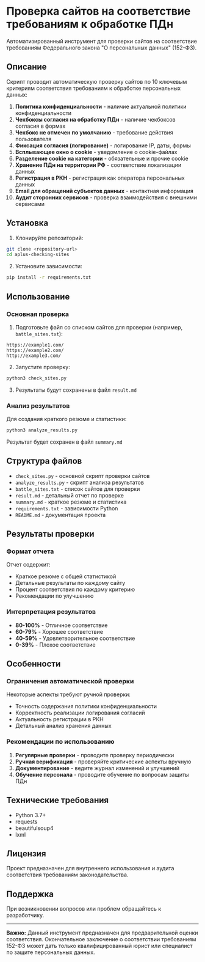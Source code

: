# Проверка сайтов на соответствие требованиям к обработке ПДн

Автоматизированный инструмент для проверки сайтов на соответствие требованиям Федерального закона "О персональных данных" (152-ФЗ).

## Описание

Скрипт проводит автоматическую проверку сайтов по 10 ключевым критериям соответствия требованиям к обработке персональных данных:

1. **Политика конфиденциальности** - наличие актуальной политики конфиденциальности
2. **Чекбоксы согласия на обработку ПДн** - наличие чекбоксов согласия в формах
3. **Чекбокс не отмечен по умолчанию** - требование действия пользователя
4. **Фиксация согласия (логирование)** - логирование IP, даты, формы
5. **Всплывающее окно о cookie** - уведомление о cookie-файлах
6. **Разделение cookie на категории** - обязательные и прочие cookie
7. **Хранение ПДн на территории РФ** - соответствие локализации данных
8. **Регистрация в РКН** - регистрация как оператора персональных данных
9. **Email для обращений субъектов данных** - контактная информация
10. **Аудит сторонних сервисов** - проверка взаимодействия с внешними сервисами

## Установка

1. Клонируйте репозиторий:
```bash
git clone <repository-url>
cd aplus-checking-sites
```

2. Установите зависимости:
```bash
pip install -r requirements.txt
```

## Использование

### Основная проверка

1. Подготовьте файл со списком сайтов для проверки (например, `battle_sites.txt`):
```
https://example1.com/
https://example2.com/
http://example3.com/
```

2. Запустите проверку:
```bash
python3 check_sites.py
```

3. Результаты будут сохранены в файл `result.md`

### Анализ результатов

Для создания краткого резюме и статистики:
```bash
python3 analyze_results.py
```

Результат будет сохранен в файл `summary.md`

## Структура файлов

- `check_sites.py` - основной скрипт проверки сайтов
- `analyze_results.py` - скрипт анализа результатов
- `battle_sites.txt` - список сайтов для проверки
- `result.md` - детальный отчет по проверке
- `summary.md` - краткое резюме и статистика
- `requirements.txt` - зависимости Python
- `README.md` - документация проекта

## Результаты проверки

### Формат отчета

Отчет содержит:
- Краткое резюме с общей статистикой
- Детальные результаты по каждому сайту
- Процент соответствия по каждому критерию
- Рекомендации по улучшению

### Интерпретация результатов

- **80-100%** - Отличное соответствие
- **60-79%** - Хорошее соответствие  
- **40-59%** - Удовлетворительное соответствие
- **0-39%** - Плохое соответствие

## Особенности

### Ограничения автоматической проверки

Некоторые аспекты требуют ручной проверки:
- Точность содержания политики конфиденциальности
- Корректность реализации логирования согласий
- Актуальность регистрации в РКН
- Детальный анализ хранения данных

### Рекомендации по использованию

1. **Регулярные проверки** - проводите проверку периодически
2. **Ручная верификация** - проверяйте критические аспекты вручную
3. **Документирование** - ведите журнал изменений и улучшений
4. **Обучение персонала** - проводите обучение по вопросам защиты ПДн

## Технические требования

- Python 3.7+
- requests
- beautifulsoup4
- lxml

## Лицензия

Проект предназначен для внутреннего использования и аудита соответствия требованиям законодательства.

## Поддержка

При возникновении вопросов или проблем обращайтесь к разработчику.

---

**Важно:** Данный инструмент предназначен для предварительной оценки соответствия. Окончательное заключение о соответствии требованиям 152-ФЗ может дать только квалифицированный юрист или специалист по защите персональных данных. 
